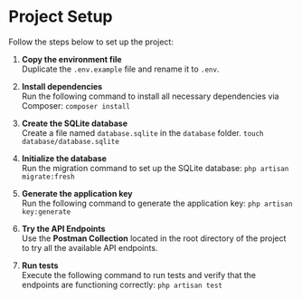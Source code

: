 # Project Setup

Follow the steps below to set up the project:

1. **Copy the environment file**  
   Duplicate the `.env.example` file and rename it to `.env`.

2. **Install dependencies**  
   Run the following command to install all necessary dependencies via Composer:
   `composer install`

3. **Create the SQLite database**  
   Create a file named `database.sqlite` in the `database` folder.
   `touch database/database.sqlite`

4. **Initialize the database**  
   Run the migration command to set up the SQLite database: `php artisan migrate:fresh`

5. **Generate the application key**  
   Run the following command to generate the application key:
   `php artisan key:generate`  

6. **Try the API Endpoints**  
   Use the **Postman Collection** located in the root directory of the project to try all the available API endpoints.

7. **Run tests**  
   Execute the following command to run tests and verify that the endpoints are functioning correctly:
   `php artisan test`